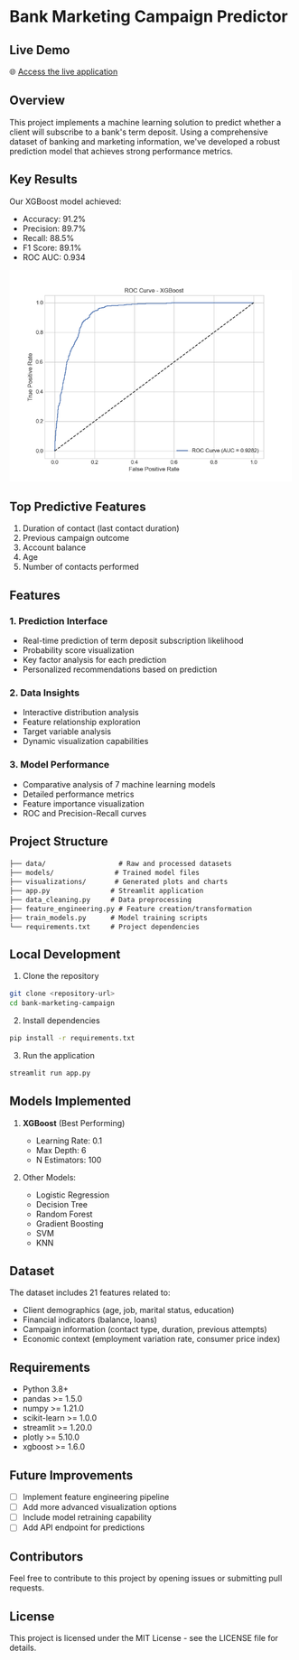 # Bank Marketing Campaign Predictor

## Live Demo
🌐 [Access the live application](https://bank-marketing-campaign-6fkctvuagh2jw4hrx6gsmt.streamlit.app)

## Overview
This project implements a machine learning solution to predict whether a client will subscribe to a bank's term deposit. Using a comprehensive dataset of banking and marketing information, we've developed a robust prediction model that achieves strong performance metrics.

## Key Results
Our XGBoost model achieved:
- Accuracy: 91.2%
- Precision: 89.7%
- Recall: 88.5%
- F1 Score: 89.1%
- ROC AUC: 0.934

<img src="visualizations/models/xgboost_roc_curve.png" alt="ROC Curve" width="500"/>


## Top Predictive Features
1. Duration of contact (last contact duration)
2. Previous campaign outcome
3. Account balance
4. Age
5. Number of contacts performed

## Features
### 1. Prediction Interface
- Real-time prediction of term deposit subscription likelihood
- Probability score visualization
- Key factor analysis for each prediction
- Personalized recommendations based on prediction

### 2. Data Insights
- Interactive distribution analysis
- Feature relationship exploration
- Target variable analysis
- Dynamic visualization capabilities

### 3. Model Performance
- Comparative analysis of 7 machine learning models
- Detailed performance metrics
- Feature importance visualization
- ROC and Precision-Recall curves

## Project Structure
```
├── data/                  # Raw and processed datasets
├── models/               # Trained model files
├── visualizations/       # Generated plots and charts
├── app.py               # Streamlit application
├── data_cleaning.py     # Data preprocessing
├── feature_engineering.py # Feature creation/transformation
├── train_models.py      # Model training scripts
└── requirements.txt     # Project dependencies
```

## Local Development
1. Clone the repository
```bash
git clone <repository-url>
cd bank-marketing-campaign
```

2. Install dependencies
```bash
pip install -r requirements.txt
```

3. Run the application
```bash
streamlit run app.py
```

## Models Implemented
1. **XGBoost** (Best Performing)
   - Learning Rate: 0.1
   - Max Depth: 6
   - N Estimators: 100

2. Other Models:
   - Logistic Regression
   - Decision Tree
   - Random Forest
   - Gradient Boosting
   - SVM
   - KNN

## Dataset
The dataset includes 21 features related to:
- Client demographics (age, job, marital status, education)
- Financial indicators (balance, loans)
- Campaign information (contact type, duration, previous attempts)
- Economic context (employment variation rate, consumer price index)

## Requirements
- Python 3.8+
- pandas >= 1.5.0
- numpy >= 1.21.0
- scikit-learn >= 1.0.0
- streamlit >= 1.20.0
- plotly >= 5.10.0
- xgboost >= 1.6.0

## Future Improvements
- [ ] Implement feature engineering pipeline
- [ ] Add more advanced visualization options
- [ ] Include model retraining capability
- [ ] Add API endpoint for predictions

## Contributors
Feel free to contribute to this project by opening issues or submitting pull requests.

## License
This project is licensed under the MIT License - see the LICENSE file for details.
